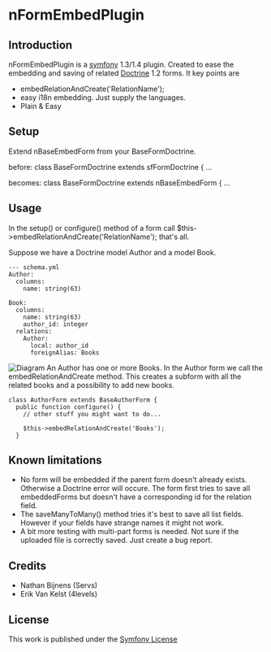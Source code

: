 # nFormEmbedPlugin

## Introduction
nFormEmbedPlugin is a [symfony](http://symfony-project.org/) 1.3/1.4 plugin. Created to ease the embedding and saving of related [Doctrine](http://doctrine-project.org) 1.2 forms.
It key points are
 *  embedRelationAndCreate('RelationName');
 *  easy i18n embedding. Just supply the languages.
 *  Plain & Easy

## Setup
Extend nBaseEmbedForm from your BaseFormDoctrine.

before: 
    class BaseFormDoctrine extends sfFormDoctrine { 
    ...

becomes:
    class BaseFormDoctrine extends nBaseEmbedForm {
    ...

## Usage
In the setup() or configure() method of a form call $this->embedRelationAndCreate('RelationName'); that's all.

Suppose we have a Doctrine model Author and a model Book.

    --- schema.yml
    Author:
      columns:
        name: string(63)
    
    Book:
      columns:
        name: string(63)
        author_id: integer
      relations:
        Author:
          local: author_id
          foreignAlias: Books

![Diagram](http://yuml.me/diagram/scruffy/class/[Author]1-0...*[Book])
An Author has one or more Books. In the Author form we call the embedRelationAndCreate method. This creates a subform with all the related books and a possibility to add new books.

    class AuthorForm extends BaseAuthorForm {
      public function configure() {
        // other stuff you might want to do...
        
        $this->embedRelationAndCreate('Books');
      }

## Known limitations

 *  No form will be embedded if the parent form doesn't already exists. Otherwise a Doctrine error will occure. The form first tries to save all embeddedForms but doesn't have a corresponding id for the relation field.
 *  The saveManyToMany() method tries it's best to save all list fields. However if your fields have strange names it might not work.
 *  A bit more testing with multi-part forms is needed. Not sure if the uploaded file is correctly saved. Just create a bug report.

## Credits
 *  Nathan Bijnens (Servs)
 *  Erik Van Kelst (4levels)
 
## License
This work is published under the [Symfony License](http://www.symfony-project.org/license)
